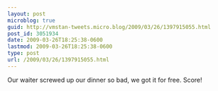 ```yaml
---
layout: post
microblog: true
guid: http://vmstan-tweets.micro.blog/2009/03/26/1397915055.html
post_id: 3051934
date: 2009-03-26T18:25:38-0600
lastmod: 2009-03-26T18:25:38-0600
type: post
url: /2009/03/26/1397915055.html
---
```

Our waiter screwed up our dinner so bad, we got it for free. Score!
